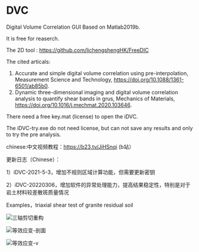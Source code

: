 # DVC
Digital Volume Correlation GUI Based on Matlab2019b.

It is free for reaserch.

The 2D tool : https://github.com/lichengshengHK/FreeDIC

The cited articals:
1. Accurate and simple digital volume correlation using pre-interpolation, Measurement Science and Technology, https://doi.org/10.1088/1361-6501/ab85b0.
2. Dynamic three-dimensional imaging and digital volume correlation analysis to quantify shear bands in grus, Mechanics of Materials, https://doi.org/10.1016/j.mechmat.2020.103646.

There need a free key.mat (license) to open the iDVC.

The iDVC-try.exe do not need license, but can not save any results and only to try the pre analysis.

chinese:中文视频教程：https://b23.tv/JiHSnqi (b站）

更新日志（Chinese）：

1）iDVC-2021-5-3，增加不规则区域计算功能，但需要更新密钥

2）iDVC-20220306，增加软件的异常处理能力，提高结果稳定性，特别是对于岩土材料较差散斑质量情况

Examples，triaxial shear test of granite residual soil

![三轴剪切重构](https://user-images.githubusercontent.com/47877456/160394417-a98031dc-8157-4d32-b3b2-cccef7704d2a.gif)

![等效应变-剖面](https://user-images.githubusercontent.com/47877456/160393878-903c0703-88a5-4df1-bcc9-16adf88e7f6d.gif)

![等效应变-v](https://user-images.githubusercontent.com/47877456/160393891-2060213e-9613-42f8-b4fc-18da58dafee9.gif)




